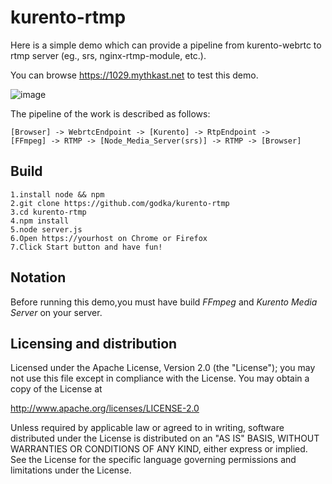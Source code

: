 # kurento-rtmp #

Here is a simple demo which can provide a pipeline from kurento-webrtc to rtmp server (eg., srs, nginx-rtmp-module, etc.).

You can browse https://1029.mythkast.net to test this demo.

![image](https://github.com/godka/kurento-rtmp/raw/master/img/rtp.png)

The pipeline of the work is described as follows:

```
[Browser] -> WebrtcEndpoint -> [Kurento] -> RtpEndpoint -> 
[FFmpeg] -> RTMP -> [Node_Media_Server(srs)] -> RTMP -> [Browser]
```

## Build ##

```
1.install node && npm
2.git clone https://github.com/godka/kurento-rtmp
3.cd kurento-rtmp
4.npm install
5.node server.js
6.Open https://yourhost on Chrome or Firefox
7.Click Start button and have fun!
```

## Notation ##

Before running this demo,you must have build *FFmpeg* and *Kurento Media Server* on your server.

## Licensing and distribution ##

Licensed under the Apache License, Version 2.0 (the "License");
you may not use this file except in compliance with the License.
You may obtain a copy of the License at

  http://www.apache.org/licenses/LICENSE-2.0

Unless required by applicable law or agreed to in writing, software
distributed under the License is distributed on an "AS IS" BASIS,
WITHOUT WARRANTIES OR CONDITIONS OF ANY KIND, either express or implied.
See the License for the specific language governing permissions and
limitations under the License.
